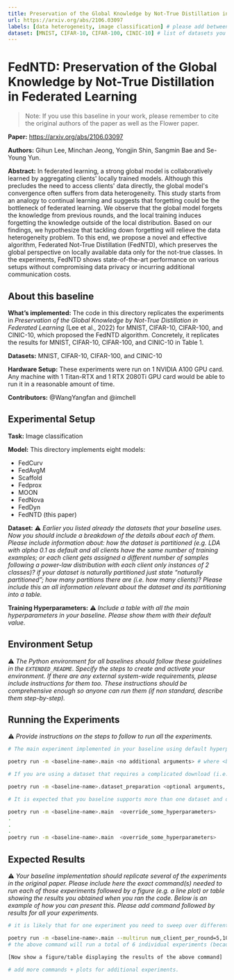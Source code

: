 ```yaml
---
title: Preservation of the Global Knowledge by Not-True Distillation in Federated Learning
url: https://arxiv.org/abs/2106.03097
labels: [data heterogeneity, image classification] # please add between 4 and 10 single-word (maybe two-words) labels (e.g. "system heterogeneity", "image classification", "asynchronous", "weight sharing", "cross-silo")
dataset: [MNIST, CIFAR-10, CIFAR-100, CINIC-10] # list of datasets you include in your baseline
---
```


# FedNTD: Preservation of the Global Knowledge by Not-True Distillation in Federated Learning

> Note: If you use this baseline in your work, please remember to cite the original authors of the paper as well as the Flower paper.

**Paper:** https://arxiv.org/abs/2106.03097

**Authors:** Gihun Lee, Minchan Jeong, Yongjin Shin, Sangmin Bae and Se-Young Yun.

**Abstract:** In federated learning, a strong global model is collaboratively learned by aggregating clients' locally trained models. Although this precludes the need to access clients' data directly, the global model's convergence often suffers from data heterogeneity. This study starts from an analogy to continual learning and suggests that forgetting could be the bottleneck of federated learning. We observe that the global model forgets the knowledge from previous rounds, and the local training induces forgetting the knowledge outside of the local distribution. Based on our findings, we hypothesize that tackling down forgetting will relieve the data heterogeneity problem. To this end, we propose a novel and effective algorithm, Federated Not-True Distillation (FedNTD), which preserves the global perspective on locally available data only for the not-true classes. In the experiments, FedNTD shows state-of-the-art performance on various setups without compromising data privacy or incurring additional communication costs.


## About this baseline

**What’s implemented:** The code in this directory replicates the experiments in *Preservation of the Global Knowledge by Not-True Distillation in Federated Learning* (Lee et al., 2022) for MNIST, CIFAR-10, CIFAR-100, and CINIC-10, which proposed the FedNTD algorithm. Concretely, it replicates the results for MNIST, CIFAR-10, CIFAR-100, and CINIC-10 in Table 1.

**Datasets:** MNIST, CIFAR-10, CIFAR-100, and CINIC-10

**Hardware Setup:** These experiments were run on 1 NVIDIA A100 GPU card. Any machine with 1 Titan-RTX and 1 RTX 2080Ti GPU card would be able to run it in a reasonable amount of time.

**Contributors:** @WangYangfan and @imchell


## Experimental Setup

**Task:** Image classification

****Model:**** This directory implements eight models:
* FedCurv
* FedAvgM
* Scaffold
* Fedprox
* MOON
* FedNova
* FedDyn
* FedNTD (this paper)

****Dataset:**** :warning: *_Earlier you listed already the datasets that your baseline uses. Now you should include a breakdown of the details about each of them. Please include information about: how the dataset is partitioned (e.g. LDA with alpha 0.1 as default and all clients have the same number of training examples; or each client gets assigned a different number of samples following a power-law distribution with each client only instances of 2 classes)? if  your dataset is naturally partitioned just state “naturally partitioned”; how many partitions there are (i.e. how many clients)? Please include this an all information relevant about the dataset and its partitioning into a table._*

****Training Hyperparameters:**** :warning: *_Include a table with all the main hyperparameters in your baseline. Please show them with their default value._*


## Environment Setup

:warning: _The Python environment for all baselines should follow these guidelines in the `EXTENDED_README`. Specify the steps to create and activate your environment. If there are any external system-wide requirements, please include instructions for them too. These instructions should be comprehensive enough so anyone can run them (if non standard, describe them step-by-step)._


## Running the Experiments

:warning: _Provide instructions on the steps to follow to run all the experiments._
```bash  
# The main experiment implemented in your baseline using default hyperparameters (that should be setup in the Hydra configs) should run (including dataset download and necessary partitioning) by executing the command:

poetry run -m <baseline-name>.main <no additional arguments> # where <baseline-name> is the name of this directory and that of the only sub-directory in this directory (i.e. where all your source code is)

# If you are using a dataset that requires a complicated download (i.e. not using one natively supported by TF/PyTorch) + preprocessing logic, you might want to tell people to run one script first that will do all that. Please ensure the download + preprocessing can be configured to suit (at least!) a different download directory (and use as default the current directory). The expected command to run to do this is:

poetry run -m <baseline-name>.dataset_preparation <optional arguments, but default should always run>

# It is expected that you baseline supports more than one dataset and different FL settings (e.g. different number of clients, dataset partitioning methods, etc). Please provide a list of commands showing how these experiments are run. Include also a short explanation of what each one does. Here it is expected you'll be using the Hydra syntax to override the default config.

poetry run -m <baseline-name>.main  <override_some_hyperparameters>
.
.
.
poetry run -m <baseline-name>.main  <override_some_hyperparameters>
```


## Expected Results

:warning: _Your baseline implementation should replicate several of the experiments in the original paper. Please include here the exact command(s) needed to run each of those experiments followed by a figure (e.g. a line plot) or table showing the results you obtained when you ran the code. Below is an example of how you can present this. Please add command followed by results for all your experiments._

```bash
# it is likely that for one experiment you need to sweep over different hyperparameters. You are encouraged to use Hydra's multirun functionality for this. This is an example of how you could achieve this for some typical FL hyperparameteres

poetry run -m <baseline-name>.main --multirun num_client_per_round=5,10,50 dataset=femnist,cifar10
# the above command will run a total of 6 individual experiments (because 3client_configs x 2datasets = 6 -- you can think of it as a grid).

[Now show a figure/table displaying the results of the above command]

# add more commands + plots for additional experiments.
```
